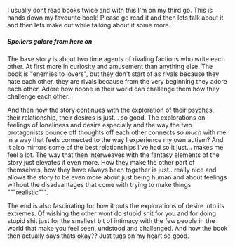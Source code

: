 I usually dont read books twice and with this I'm on my third go. This is hands down my favourite book!
Please go read it and then lets talk about it and then lets make out while talking about it some more.
##### Spoilers galore from here on
The base story is about two time agents of rivaling factions who write each other. At first more in curiosity and amusement than anything else. The book is "enemies to lovers", but they don't start of as rivals because they hate each other, they are rivals because from the very beginning they adore each other. Adore how noone in their world can challenge them how they challenge each other.

And then how the story continues with the exploration of their psyches, their relationship, their desires is just... so good. The explorations on feelings of loneliness and desire especially and the way the two protagonists bounce off thoughts off each other connects *so much* with me in a way that feels connected to the way I experience my own autism? And it also mirrors some of the best relationships I've had so it just... makes me feel a lot. The way that then interweaves with the fantasy elements of the story just elevates it even more. How they make the other part of themselves, how they have always been together is just.. really nice and allows the story to be even more about just being human and about feelings without the disadvantages that come with trying to make things """realistic""".

The end is also fascinating for how it puts the explorations of desire into its extremes. Of wishing the other wont do stupid shit for you and for doing stupid shit just for the smallest bit of intimacy with the few people in the world that make you feel seen, undstood and challenged. And how the book then actually says thats okay?? Just tugs on my heart so good.